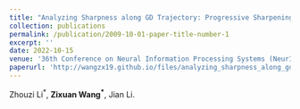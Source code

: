 ```yaml
---
title: "Analyzing Sharpness along GD Trajectory: Progressive Sharpening and Edge of Stability"
collection: publications
permalink: /publication/2009-10-01-paper-title-number-1
excerpt: ''
date: 2022-10-15
venue: '36th Conference on Neural Information Processing Systems (NeurIPS)'
paperurl: 'http://wangzx19.github.io/files/analyzing_sharpness_along_gd_t.pdf'
---
```

Zhouzi Li$^*$, **Zixuan Wang$^*$**, Jian Li.

